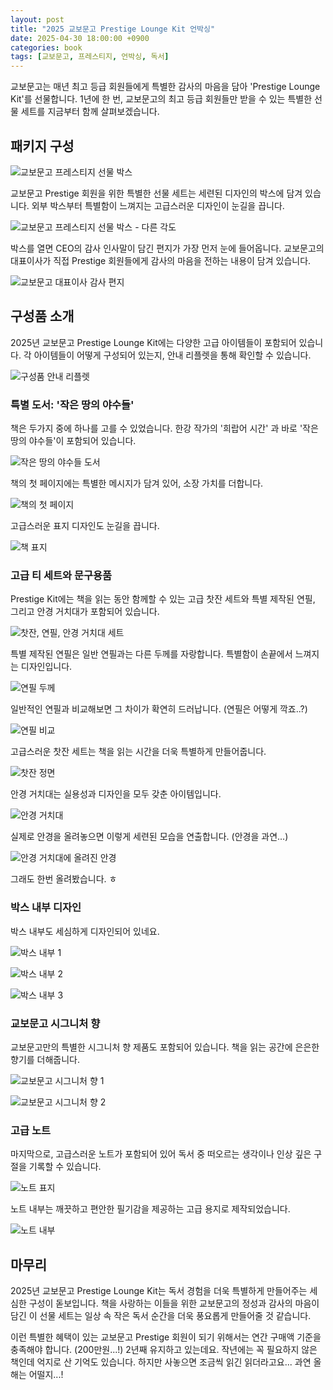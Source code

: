 ```yaml
---
layout: post
title: "2025 교보문고 Prestige Lounge Kit 언박싱"
date: 2025-04-30 18:00:00 +0900
categories: book
tags: [교보문고, 프레스티지, 언박싱, 독서]
---
```


교보문고는 매년 최고 등급 회원들에게 특별한 감사의 마음을 담아 'Prestige Lounge Kit'를 선물합니다. 1년에 한 번, 교보문고의 최고 등급 회원들만 받을 수 있는 특별한 선물 세트를 지금부터 함께 살펴보겠습니다.

## 패키지 구성

![교보문고 프레스티지 선물 박스](/assets/images/25_kyobo_prestige/kyobo_prestige_box_outside_01.jpg)

교보문고 Prestige 회원을 위한 특별한 선물 세트는 세련된 디자인의 박스에 담겨 있습니다. 외부 박스부터 특별함이 느껴지는 고급스러운 디자인이 눈길을 끕니다.

![교보문고 프레스티지 선물 박스 - 다른 각도](/assets/images/25_kyobo_prestige/kyobo_prestige_box_outside_02.jpg)

박스를 열면 CEO의 감사 인사말이 담긴 편지가 가장 먼저 눈에 들어옵니다. 교보문고의 대표이사가 직접 Prestige 회원들에게 감사의 마음을 전하는 내용이 담겨 있습니다.

![교보문고 대표이사 감사 편지](/assets/images/25_kyobo_prestige/kyobo_prestige_ceo_letter.jpg)

## 구성품 소개

2025년 교보문고 Prestige Lounge Kit에는 다양한 고급 아이템들이 포함되어 있습니다. 각 아이템들이 어떻게 구성되어 있는지, 안내 리플렛을 통해 확인할 수 있습니다.

![구성품 안내 리플렛](/assets/images/25_kyobo_prestige/kyobo_prestige_items_guide.jpg)

### 특별 도서: '작은 땅의 야수들'

책은 두가지 중에 하나를 고를 수 있었습니다. 한강 작가의 '희랍어 시간' 과 바로  '작은 땅의 야수들'이 포함되어 있습니다.

![작은 땅의 야수들 도서](/assets/images/25_kyobo_prestige/kyobo_prestige_book_beasts_of_small_land.jpg)

책의 첫 페이지에는 특별한 메시지가 담겨 있어, 소장 가치를 더합니다.

![책의 첫 페이지](/assets/images/25_kyobo_prestige/kyobo_prestige_book_first_page.jpg)

고급스러운 표지 디자인도 눈길을 끕니다.

![책 표지](/assets/images/25_kyobo_prestige/kyobo_prestige_book_cover.jpg)

### 고급 티 세트와 문구용품

Prestige Kit에는 책을 읽는 동안 함께할 수 있는 고급 찻잔 세트와 특별 제작된 연필, 그리고 안경 거치대가 포함되어 있습니다.

![찻잔, 연필, 안경 거치대 세트](/assets/images/25_kyobo_prestige/kyobo_prestige_teacups_pencil_glasses_holder.jpg)

특별 제작된 연필은 일반 연필과는 다른 두께를 자랑합니다. 특별함이 손끝에서 느껴지는 디자인입니다.

![연필 두께](/assets/images/25_kyobo_prestige/kyobo_prestige_pencil_thickness.jpg)

일반적인 연필과 비교해보면 그 차이가 확연히 드러납니다. (연필은 어떻게 깍죠..?)

![연필 비교](/assets/images/25_kyobo_prestige/kyobo_prestige_pencil_comparison.jpg)

고급스러운 찻잔 세트는 책을 읽는 시간을 더욱 특별하게 만들어줍니다.

![찻잔 정면](/assets/images/25_kyobo_prestige/kyobo_prestige_teacup_front.jpg)

안경 거치대는 실용성과 디자인을 모두 갖춘 아이템입니다.

![안경 거치대](/assets/images/25_kyobo_prestige/kyobo_prestige_glasses_holder.jpg)

실제로 안경을 올려놓으면 이렇게 세련된 모습을 연출합니다. (안경을 과연...)

![안경 거치대에 올려진 안경](/assets/images/25_kyobo_prestige/kyobo_prestige_glasses_on_holder.jpg)

그래도 한번 올려봤습니다. ㅎ

### 박스 내부 디자인

박스 내부도 세심하게 디자인되어 있네요.

![박스 내부 1](/assets/images/25_kyobo_prestige/kyobo_prestige_box_inside_01.jpg)

![박스 내부 2](/assets/images/25_kyobo_prestige/kyobo_prestige_box_inside_02.jpg)

![박스 내부 3](/assets/images/25_kyobo_prestige/kyobo_prestige_box_inside_03.jpg)

### 교보문고 시그니처 향

교보문고만의 특별한 시그니처 향 제품도 포함되어 있습니다. 책을 읽는 공간에 은은한 향기를 더해줍니다.

![교보문고 시그니처 향 1](/assets/images/25_kyobo_prestige/kyobo_prestige_signature_fragrance_01.jpg)

![교보문고 시그니처 향 2](/assets/images/25_kyobo_prestige/kyobo_prestige_signature_fragrance_02.jpg)

### 고급 노트

마지막으로, 고급스러운 노트가 포함되어 있어 독서 중 떠오르는 생각이나 인상 깊은 구절을 기록할 수 있습니다.

![노트 표지](/assets/images/25_kyobo_prestige/kyobo_prestige_notebook_cover.jpg)

노트 내부는 깨끗하고 편안한 필기감을 제공하는 고급 용지로 제작되었습니다.

![노트 내부](/assets/images/25_kyobo_prestige/kyobo_prestige_notebook_inside.jpg)

## 마무리

2025년 교보문고 Prestige Lounge Kit는 독서 경험을 더욱 특별하게 만들어주는 세심한 구성이 돋보입니다. 책을 사랑하는 이들을 위한 교보문고의 정성과 감사의 마음이 담긴 이 선물 세트는 일상 속 작은 독서 순간을 더욱 풍요롭게 만들어줄 것 같습니다.

이런 특별한 혜택이 있는 교보문고 Prestige 회원이 되기 위해서는 연간 구매액 기준을 충족해야 합니다. (200만원...!) 2년째 유지하고 있는데요. 작년에는 꼭 필요하지 않은 책인데 억지로 산 기억도 있습니다. 하지만 사놓으면 조금씩 읽긴 읽더라고요...  과연 올해는 어떨지...!

